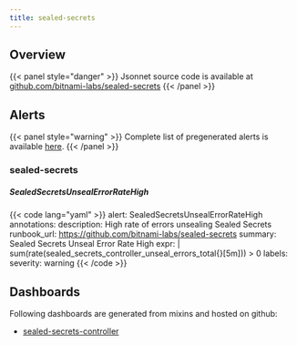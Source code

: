 ```yaml
---
title: sealed-secrets
---
```


## Overview



{{< panel style="danger" >}}
Jsonnet source code is available at [github.com/bitnami-labs/sealed-secrets](https://github.com/bitnami-labs/sealed-secrets/tree/master/contrib/prometheus-mixin)
{{< /panel >}}

## Alerts

{{< panel style="warning" >}}
Complete list of pregenerated alerts is available [here](https://github.com/monitoring-mixins/website/blob/master/assets/sealed-secrets/alerts.yaml).
{{< /panel >}}

### sealed-secrets

##### SealedSecretsUnsealErrorRateHigh

{{< code lang="yaml" >}}
alert: SealedSecretsUnsealErrorRateHigh
annotations:
  description: High rate of errors unsealing Sealed Secrets
  runbook_url: https://github.com/bitnami-labs/sealed-secrets
  summary: Sealed Secrets Unseal Error Rate High
expr: |
  sum(rate(sealed_secrets_controller_unseal_errors_total{}[5m])) > 0
labels:
  severity: warning
{{< /code >}}
 
## Dashboards
Following dashboards are generated from mixins and hosted on github:


- [sealed-secrets-controller](https://github.com/monitoring-mixins/website/blob/master/assets/sealed-secrets/dashboards/sealed-secrets-controller.json)

